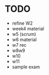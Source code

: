 # TODO
+ refine W2
+ week4 material
+ w5 (scrum)
+ w6 material
+ w7 rec
+ w8w9
+ w10
+ w11
+ sample exam